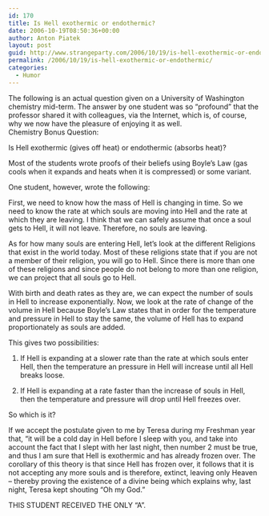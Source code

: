 ```yaml
---
id: 170
title: Is Hell exothermic or endothermic?
date: 2006-10-19T08:50:36+00:00
author: Anton Piatek
layout: post
guid: http://www.strangeparty.com/2006/10/19/is-hell-exothermic-or-endothermic/
permalink: /2006/10/19/is-hell-exothermic-or-endothermic/
categories:
  - Humor
---
```

The following is an actual question given on a University of Washington chemistry mid-term. The answer by one student was so &#8220;profound&#8221; that the professor shared it with colleagues, via the Internet, which is, of course, why we now have the pleasure of enjoying it as well.  
Chemistry Bonus Question:

Is Hell exothermic (gives off heat) or endothermic (absorbs heat)?

Most of the students wrote proofs of their beliefs using Boyle&#8217;s Law (gas cools when it expands and heats when it is compressed) or some variant.

One student, however, wrote the following:

First, we need to know how the mass of Hell is changing in time. So we need to know the rate at which souls are moving into Hell and the rate at which they are leaving. I think that we can safely assume that once a soul gets to Hell, it will not leave. Therefore, no souls are leaving.

As for how many souls are entering Hell, let&#8217;s look at the different Religions that exist in the world today. Most of these religions state that if you are not a member of their religion, you will go to Hell. Since there is more than one of these religions and since people do not belong to more than one religion, we can project that all souls go to Hell.

With birth and death rates as they are, we can expect the number of souls in Hell to increase exponentially. Now, we look at the rate of change of the volume in Hell because Boyle&#8217;s Law states that in order for the temperature and pressure in Hell to stay the same, the volume of Hell has to expand proportionately as souls are added.

This gives two possibilities:  
1. If Hell is expanding at a slower rate than the rate at which souls enter Hell, then the temperature an pressure in Hell will increase until all Hell breaks loose.

2. If Hell is expanding at a rate faster than the increase of souls in Hell, then the temperature and pressure will drop until Hell freezes over.

So which is it?

If we accept the postulate given to me by Teresa during my Freshman year that, &#8220;it will be a cold day in Hell before I sleep with you, and take into account the fact that I slept with her last night, then number 2 must be true, and thus I am sure that Hell is exothermic and has already frozen over. The corollary of this theory is that since Hell has frozen over, it follows that it is not accepting any more souls and is therefore, extinct, leaving only Heaven &#8211; thereby proving the existence of a divine being which explains why, last night, Teresa kept shouting &#8220;Oh my God.&#8221;

THIS STUDENT RECEIVED THE ONLY &#8220;A&#8221;.